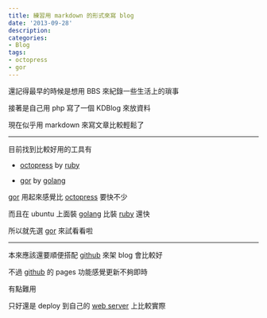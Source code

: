 ```yaml
---
title: 練習用 markdown 的形式來寫 blog
date: '2013-09-28'
description:
categories:
- Blog
tags:
- octopress
- gor
---
```


[tsaikd]: http://www.tsaikd.org/
[octopress]: http://octopress.org/
[gor]: https://github.com/wendal/gor/
[ruby]: https://www.ruby-lang.org/
[golang]: http://golang.org/
[github]: https://github.com/

還記得最早的時候是想用 BBS 來紀錄一些生活上的瑣事

接著是自己用 php 寫了一個 KDBlog 來放資料

現在似乎用 markdown 來寫文章比較輕鬆了

---

目前找到比較好用的工具有

- [octopress][] by [ruby][]

- [gor][] by [golang][]

[gor][] 用起來感覺比 [octopress][] 要快不少

而且在 ubuntu 上面裝 [golang][] 比裝 [ruby][] 還快

所以就先選 [gor][] 來試看看啦

---

本來應該還要順便搭配 [github][] 來架 blog 會比較好

不過 [github][] 的 pages 功能感覺更新不夠即時

有點難用

只好還是 deploy 到自己的 [web server][tsaikd] 上比較實際
